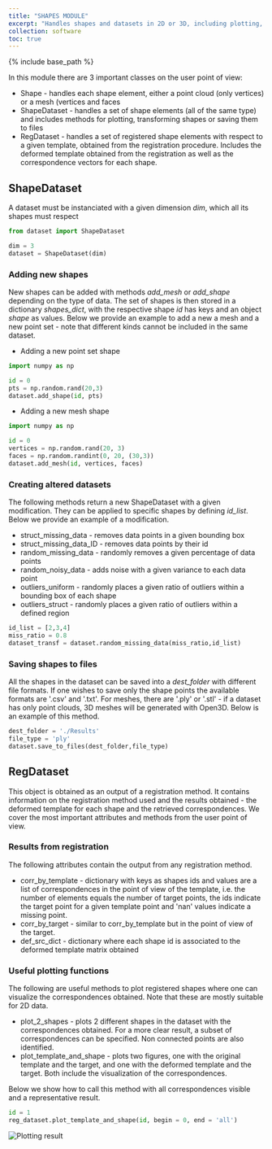 ```yaml
---
title: "SHAPES MODULE"
excerpt: "Handles shapes and datasets in 2D or 3D, including plotting, transform and io capabilities"
collection: software
toc: true
---
```

{% include base_path %}



In this module there are 3 important classes on the user point of view:
- Shape - handles each shape element, either a point cloud (only vertices) or a mesh (vertices and faces
- ShapeDataset - handles a set of shape elements (all of the same type) and includes methods for plotting, transforming shapes or saving them to files
- RegDataset - handles a set of registered shape elements with respect to a given template, obtained from the registration procedure. Includes the deformed template obtained from the registration as well as the correspondence vectors for each shape.

## ShapeDataset

A dataset must be instanciated with a given dimension *dim*, which all its shapes must respect


```python
from dataset import ShapeDataset

dim = 3
dataset = ShapeDataset(dim)
```


### Adding new shapes
New shapes can be added with methods *add_mesh* or *add_shape* depending on the type of data. The set of shapes is then stored in a dictionary *shapes_dict*,
with the respective shape *id* has keys and an object *shape* as values. Below we provide an example to add a new a mesh and a new point set - note that different kinds cannot be included in the same dataset.


- Adding a new point set shape


```python
import numpy as np

id = 0
pts = np.random.rand(20,3)
dataset.add_shape(id, pts)
```

- Adding a new mesh shape


```python
import numpy as np

id = 0
vertices = np.random.rand(20, 3)
faces = np.random.randint(0, 20, (30,3))
dataset.add_mesh(id, vertices, faces)
```

### Creating altered datasets

The following methods return a new ShapeDataset with a given modification.
They can be applied to specific shapes by defining *id_list*. Below we provide an example of a modification.

- struct_missing_data - removes data points in a given bounding box 
- struct_missing_data_ID - removes data points by their id
- random_missing_data - randomly removes a given percentage of data points
- random_noisy_data - adds noise with a given variance to each data point
- outliers_uniform - randomly places a given ratio of outliers within a bounding box of each shape
- outliers_struct - randomly places a given ratio of outliers within a defined region

```python
id_list = [2,3,4]
miss_ratio = 0.8
dataset_transf = dataset.random_missing_data(miss_ratio,id_list)
```

### Saving shapes to files

All the shapes in the dataset can be saved into a *dest_folder* with different file formats. If one wishes to save
only the shape points the available formats are '.csv' and '.txt'. For meshes, there are '.ply' or '.stl' - if a dataset has only
point clouds, 3D meshes will be generated with Open3D. Below is an example of this method.

```python
dest_folder = './Results'
file_type = 'ply'
dataset.save_to_files(dest_folder,file_type)
```

## RegDataset

This object is obtained as an output of a registration method. It contains information on the registration method used and the
results obtained - the deformed template for each shape and the retrieved correspondences.
We cover the most important attributes and methods from the user point of view.


### Results from registration

The following attributes contain the output from any registration method.
- corr_by_template - dictionary with keys as shapes ids and values are a list of correspondences in the point of view of the template,
                                i.e. the number of elements equals the number of target points, the ids indicate the target point for a given template point and 'nan' values
                                indicate  a missing point.
- corr_by_target - similar to corr_by_template but in the point of view of the target.
- def_src_dict - dictionary where each shape id is associated to the deformed template matrix obtained



### Useful plotting functions


The following are useful methods to plot registered shapes where one can visualize the correspondences obtained.
                        Note that these are mostly suitable for 2D data.
						
						
- plot_2_shapes - plots 2 different shapes in the dataset with the correspondences obtained. For a more clear result, a subset of correspondences can be specified. Non connected points are also identified.
- plot_template_and_shape - plots two figures, one with the original template and the target, and one with the deformed template and the target. Both include the visualization of the correspondences.


Below we show how to call this method with all correspondences visible and a representative result.


```python
id = 1
reg_dataset.plot_template_and_shape(id, begin = 0, end = 'all')
```

![Plotting result](../../images/example_reg.png)
